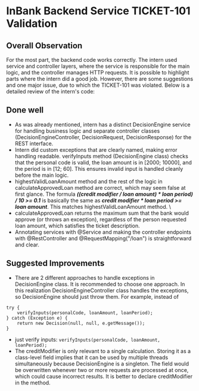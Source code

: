 # InBank Backend Service TICKET-101 Validation

## Overall Observation

For the most part, the backend code works correctly. The intern used service and controller layers, where the service is responsible for the main logic, and the controller manages HTTP requests. It is possible to highlight parts where the intern did a good job. However, there are some suggestions and one major issue, due to which the TICKET-101 was violated. Below is a detailed review of the intern's code:

## Done well

- As was already mentioned, intern has a distinct DecisionEngine service for handling business logic and separate controller classes (DecisionEngineController, DecisionRequest, DecisionResponse) for the REST interface.
- Intern did custom exceptions that are clearly named, making error handling readable. verifyInputs method (DecisionEngine class) checks that the personal code is valid, the loan amount is in [2000; 10000], and the period is in [12; 60]. This ensures invalid input is handled cleanly before the main logic.
- highestValidLoanAmount method and the rest of the logic in calculateApprovedLoan method are correct, which may seem false at first glance. The formula _**((credit modifier / loan amount) * loan period) / 10 >= 0.1**_ is basically the same as 
_**credit modifier * loan period >= loan amount**_. This matches highestValidLoanAmount method. \
- calculateApprovedLoan returns the maximum sum that the bank would approve (or throws an exception), regardless of the person requested loan amount, which satisfies the ticket description.
- Annotating services with @Service and making the controller endpoints with @RestController and @RequestMapping("/loan") is straightforward and clear.

## Suggested Improvements

- There are 2 different approaches to handle exceptions in DecisionEngine class. It is recommended to choose one approach. In this realization DecisionEngineController class handles the exceptions, so DecisionEngine should just throw them. For example, instead of
```
try {
    verifyInputs(personalCode, loanAmount, loanPeriod);
} catch (Exception e) {
    return new Decision(null, null, e.getMessage());
}
```
- just verify inputs: `verifyInputs(personalCode, loanAmount, loanPeriod);`
- The creditModifier is only relevant to a single calculation. Storing it as a class-level field implies that it can be used by multiple threads simultaneously because DecisionEngine is a singleton. The field would be overwritten whenever two or more requests are processed at once, which could cause incorrect results. It is better to declare creditModifier in the method.
